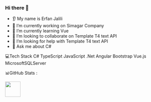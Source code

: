 ### Hi there 👋
* 👂 My name is Erfan Jalili
* 🔭 I’m currently working on Simagar Company
* 🌱 I’m currently learning Vue
* 🤝 I’m looking to collaborate on Template T4 text API
* 🤔 I’m looking for help with Template T4 text API
* 💬 Ask me about C#

💻Tech Stack
C# TypeScript JavaScript .Net Angular Bootstrap Vue.js MicrosoftSQLServer

📊GitHub Stats :

<a href="https://www.instagram.com/thepiyushmalhotra/">
  <img height="50" src="https://user-images.githubusercontent.com/46517096/166974368-9798f39f-1f46-499c-b14e-81f0a3f83a06.png"/>
</a>
